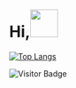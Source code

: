 # Hi,<img src="https://camo.githubusercontent.com/75dc1c8b7e5ab93cc6a6f22cdd58e8f8384245cc/68747470733a2f2f6d656469612e67697068792e636f6d2f6d656469612f6d47634e6a736657416a593541455a4e77362f67697068792e676966" width="50" data-canonical-src="https://media.giphy.com/media/mGcNjsfWAjY5AEZNw6/giphy.gif" style="max-width:100%;">


[![Top Langs](https://github-readme-stats.vercel.app/api/top-langs/?username=Rdx11&bg_color=30,21262d,21262d&title_color=fff&text_color=fff)](https://github.com/anuraghazra/github-readme-stats)
<!--![Anurag's github stats](https://github-readme-stats.vercel.app/api?username=Rdx11&bg_color=30,21262d,21262d&title_color=fff&text_color=fff)-->
![Visitor Badge](https://visitor-badge.laobi.icu/badge?page_id=Rdx11.Rdx11)

